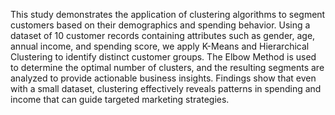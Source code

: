 This study demonstrates the application of clustering algorithms to segment customers
based on their demographics and spending behavior. Using a dataset of 10 customer
records containing attributes such as gender, age, annual income, and spending score, we
apply K-Means and Hierarchical Clustering to identify distinct customer groups. The
Elbow Method is used to determine the optimal number of clusters, and the resulting
segments are analyzed to provide actionable business insights. Findings show that even
with a small dataset, clustering effectively reveals patterns in spending and income that
can guide targeted marketing strategies.
